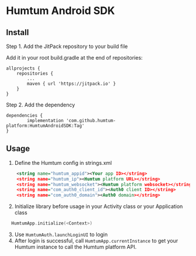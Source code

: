 # Humtum Android SDK


## Install
Step 1. Add the JitPack repository to your build file


Add it in your root build.gradle at the end of repositories:

	allprojects {
		repositories {
			...
			maven { url 'https://jitpack.io' }
		}
	}
Step 2. Add the dependency

	dependencies {
	        implementation 'com.github.humtum-platform:HumtumAndroidSDK:Tag'
	}


## Usage

1. Define the Humtum config in strings.xml
```xml
    <string name="humtum_appid"><Your app ID></string>
    <string name="humtum_ip"><Humtum platform URL></string>
    <string name="humtum_websocket"><Humtum platform websocket></string>
    <string name="com_auth0_client_id"><Auth0 client ID></string>
    <string name="com_auth0_domain"><Auth0 domain></string>
```
2. Initialize library before usage in your Activity class or your Application class
```kotlin
  HumtumApp.initialize(<Context>)
```
3. Use ```HumtumAuth.launchLoginUI``` to login
4. After login is successful, call `HumtumApp.currentInstance` to get your Humtum instance to call the Humtum platform API.

  
